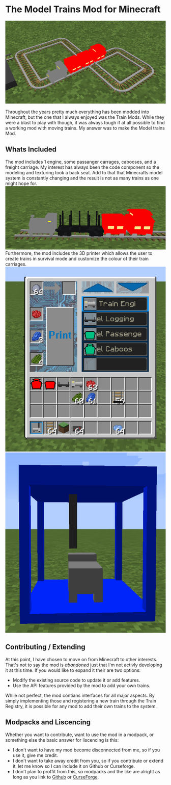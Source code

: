 # The Model Trains Mod for Minecraft

![Showcase Logo](/docs/train-figure-8.png)

Throughout the years pretty much everything has been modded into Minecraft, but the one that I always enjoyed was the Train Mods. While they were a blast to play with though, it was always tough if at all possible to find a working mod with moving trains. My answer was to make the Model trains Mod.

## Whats Included
The mod includes 1 engine, some passanger carrages, cabooses, and a freight carriage. My interest has always been the code component so the modeling and texturing took a back seat. Add to that that Minecrafts model system is constantly changing and the result is not as many trains as one might hope for.
![Train Types](/docs/train-types.png)
Furthermore, the mod includes the 3D printer which allows the user to create trains in survival mode and customize the colour of their train carriages.
![Printer UI](/docs/printer-ui.png) ![Printer Printing](/docs/printer-printing.png)

## Contributing / Extending
At this point, I have chosen to move on from Minecraft to other interests. That's not to say the mod is *abandoned* just that I'm not activly developing it at this time. If you would like to expand it their are two options:
- Modify the existing source code to update it or add features.
- Use the API features provided by the mod to add your own trains.

While not perfect, the mod contians interfaces for all major aspects. By simply implementing those and registering a new train through the Train Registry, it is possible for any mod to add their own trains to the system.

## Modpacks and Liscencing
Whether you want to contribute, want to use the mod in a modpack, or something else the basic answer for liscencing is this:
- I don't want to have my mod become disconnected from me, so if you use it, give me credit.
- I don't want to take away credit from you, so if you contribute or extend it, let me know so I can include it on Github or Curseforge.
- I don't plan to proffit from this, so modpacks and the like are alright as long as you link to [Github](https://github.com/Zenith08/Model-Trains-Mod) or [CurseForge](https://www.curseforge.com/minecraft/mc-mods/model-trains-mod).
